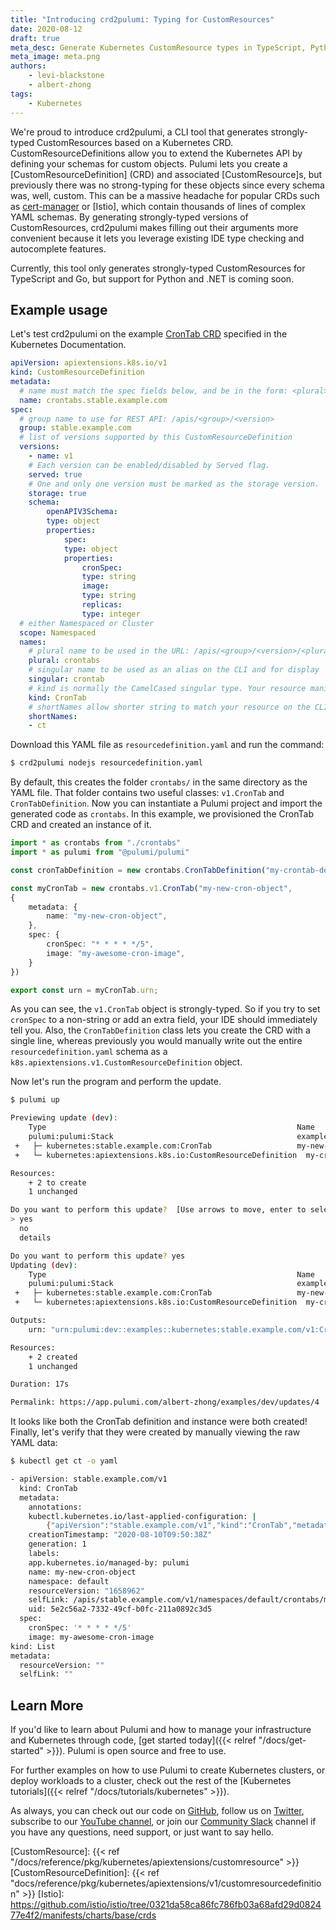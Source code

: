 ```yaml
---
title: "Introducing crd2pulumi: Typing for CustomResources"
date: 2020-08-12
draft: true
meta_desc: Generate Kubernetes CustomResource types in TypeScript, Python, C#, and Go.
meta_image: meta.png
authors:
    - levi-blackstone
    - albert-zhong
tags:
    - Kubernetes
---
```


We're proud to introduce crd2pulumi, a CLI tool that generates strongly-typed CustomResources based on a Kubernetes CRD.
CustomResourceDefinitions allow you to extend the Kubernetes API by defining your schemas for custom objects.
Pulumi lets you create a [CustomResourceDefinition] (CRD) and associated [CustomResource]s, but previously there was no
strong-typing for these objects since every schema was, well, custom. This can be a massive headache for popular CRDs
such as [cert-manager] or [Istio], which contain thousands of lines of complex YAML schemas. By generating
strongly-typed versions of CustomResources, crd2pulumi makes filling out their arguments more convenient because it
lets you leverage existing IDE type checking and autocomplete features.

Currently, this tool only generates strongly-typed CustomResources for TypeScript and Go, but support for Python
and .NET is coming soon.

## Example usage

Let's test crd2pulumi on the example [CronTab CRD] specified in the Kubernetes Documentation.

```yaml
apiVersion: apiextensions.k8s.io/v1
kind: CustomResourceDefinition
metadata:
  # name must match the spec fields below, and be in the form: <plural>.<group>
  name: crontabs.stable.example.com
spec:
  # group name to use for REST API: /apis/<group>/<version>
  group: stable.example.com
  # list of versions supported by this CustomResourceDefinition
  versions:
	- name: v1
  	# Each version can be enabled/disabled by Served flag.
  	served: true
  	# One and only one version must be marked as the storage version.
  	storage: true
  	schema:
    	openAPIV3Schema:
      	type: object
      	properties:
        	spec:
          	type: object
          	properties:
            	cronSpec:
              	type: string
            	image:
              	type: string
            	replicas:
              	type: integer
  # either Namespaced or Cluster
  scope: Namespaced
  names:
	# plural name to be used in the URL: /apis/<group>/<version>/<plural>
	plural: crontabs
	# singular name to be used as an alias on the CLI and for display
	singular: crontab
	# kind is normally the CamelCased singular type. Your resource manifests use this.
	kind: CronTab
	# shortNames allow shorter string to match your resource on the CLI
	shortNames:
	- ct
```

Download this YAML file as `resourcedefinition.yaml` and run the command:

```bash
$ crd2pulumi nodejs resourcedefinition.yaml
```

By default, this creates the folder `crontabs/` in the same directory as the YAML
file. That folder contains two useful classes: `v1.CronTab` and `CronTabDefinition`. Now you can instantiate a Pulumi project and import the generated code as `crontabs`. In this example, we provisioned the CronTab CRD and created an instance of it.

```typescript
import * as crontabs from "./crontabs"
import * as pulumi from "@pulumi/pulumi"

const cronTabDefinition = new crontabs.CronTabDefinition("my-crontab-definition")

const myCronTab = new crontabs.v1.CronTab("my-new-cron-object",
{
	metadata: {
    	name: "my-new-cron-object",
	},
	spec: {
    	cronSpec: "* * * * */5",
    	image: "my-awesome-cron-image",
	}
})

export const urn = myCronTab.urn;
```

As you can see, the `v1.CronTab` object is strongly-typed. So if you try to set
`cronSpec` to a non-string or add an extra field, your IDE should immediately tell you. Also, the `CronTabDefinition` class lets you create the CRD with a single line, whereas previously you would manually write out the entire `resourcedefinition.yaml` schema as a `k8s.apiextensions.v1.CustomResourceDefinition` object.

Now let's run the program and perform the update.

```bash
$ pulumi up
```

```bash
Previewing update (dev):
 	Type                                                     	Name               	Plan
 	pulumi:pulumi:Stack                                      	examples-dev
 +   ├─ kubernetes:stable.example.com:CronTab                 	my-new-cron-object 	create
 +   └─ kubernetes:apiextensions.k8s.io:CustomResourceDefinition  my-crontab-definition  create

Resources:
	+ 2 to create
	1 unchanged

Do you want to perform this update?  [Use arrows to move, enter to select, type to filter]
> yes
  no
  details
```

```bash
Do you want to perform this update? yes
Updating (dev):
 	Type                                                     	Name               	Status
 	pulumi:pulumi:Stack                                      	examples-dev
 +   ├─ kubernetes:stable.example.com:CronTab                 	my-new-cron-object 	created
 +   └─ kubernetes:apiextensions.k8s.io:CustomResourceDefinition  my-crontab-definition  created

Outputs:
	urn: "urn:pulumi:dev::examples::kubernetes:stable.example.com/v1:CronTab::my-new-cron-object"

Resources:
	+ 2 created
	1 unchanged

Duration: 17s

Permalink: https://app.pulumi.com/albert-zhong/examples/dev/updates/4
```

It looks like both the CronTab definition and instance were both created! Finally, let's verify that they were created
by manually viewing the raw YAML data:

```bash
$ kubectl get ct -o yaml
```

```bash
- apiVersion: stable.example.com/v1
  kind: CronTab
  metadata:
	annotations:
  	kubectl.kubernetes.io/last-applied-configuration: |
    	{"apiVersion":"stable.example.com/v1","kind":"CronTab","metadata":{"labels":{"app.kubernetes.io/managed-by":"pulumi"},"name":"my-new-cron-object"},"spec":{"cronSpec":"* * * * */5","image":"my-awesome-cron-image"}}
	creationTimestamp: "2020-08-10T09:50:38Z"
	generation: 1
	labels:
  	app.kubernetes.io/managed-by: pulumi
	name: my-new-cron-object
	namespace: default
	resourceVersion: "1658962"
	selfLink: /apis/stable.example.com/v1/namespaces/default/crontabs/my-new-cron-object
	uid: 5e2c56a2-7332-49cf-b0fc-211a0892c3d5
  spec:
	cronSpec: '* * * * */5'
	image: my-awesome-cron-image
kind: List
metadata:
  resourceVersion: ""
  selfLink: ""
```

## Learn More

If you'd like to learn about Pulumi and how to manage your
infrastructure and Kubernetes through code, [get started today]({{< relref "/docs/get-started" >}}). Pulumi is open
source and free to use.

For further examples on how to use Pulumi to create Kubernetes
clusters, or deploy workloads to a cluster, check out the rest of the
[Kubernetes tutorials]({{< relref "/docs/tutorials/kubernetes" >}}).

As always, you can check out our code on
[GitHub](https://github.com/pulumi), follow us on
[Twitter](https://twitter.com/pulumicorp), subscribe to our [YouTube
channel](https://www.youtube.com/channel/UC2Dhyn4Ev52YSbcpfnfP0Mw), or
join our [Community Slack](https://slack.pulumi.com/) channel if you have
any questions, need support, or just want to say hello.

<!-- markdownlint-disable url -->
[cert-manager]: https://github.com/jetstack/cert-manager/tree/master/deploy/crds
[CronTab CRD]: https://kubernetes.io/docs/tasks/extend-kubernetes/custom-resources/custom-resource-definitions/#create-a-customresourcedefinition
[CustomResource]: {{< ref "/docs/reference/pkg/kubernetes/apiextensions/customresource" >}}
[CustomResourceDefinition]: {{< ref "docs/reference/pkg/kubernetes/apiextensions/v1/customresourcedefinition" >}}
[Istio]: https://github.com/istio/istio/tree/0321da58ca86fc786fb03a68afd29d082477e4f2/manifests/charts/base/crds
<!-- markdownlint-enable url -->
